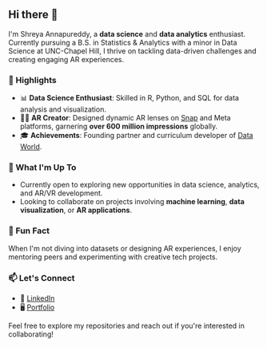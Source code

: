 ## Hi there 👋

I'm Shreya Annapureddy, a **data science** and **data analytics** enthusiast. Currently pursuing a B.S. in Statistics & Analytics with a minor in Data Science at UNC-Chapel Hill, I thrive on tackling data-driven challenges and creating engaging AR experiences.

### 🌟 Highlights
- 📊 **Data Science Enthusiast**: Skilled in R, Python, and SQL for data analysis and visualization.
- 👩‍💻 **AR Creator**: Designed dynamic AR lenses on [Snap](https://lensstudio.snapchat.com/creator/hG9De5xaBTOFzRNVdtWfpw) and Meta platforms, garnering **over 600 million impressions** globally.
- 🎓 **Achievements**: Founding partner and curriculum developer of [Data World](https://cads.cs.unc.edu/data-world/).

### 🚀 What I'm Up To
- Currently open to exploring new opportunities in data science, analytics, and AR/VR development.
- Looking to collaborate on projects involving **machine learning**, **data visualization**, or **AR applications**.

### 💬 Fun Fact
When I'm not diving into datasets or designing AR experiences, I enjoy mentoring peers and experimenting with creative tech projects.

### 📫 Let's Connect
- 💼 [LinkedIn](https://linkedin.com/in/shreyanna/)
- 🖥️ [Portfolio](https://github.com/shreyanna)

Feel free to explore my repositories and reach out if you're interested in collaborating!
